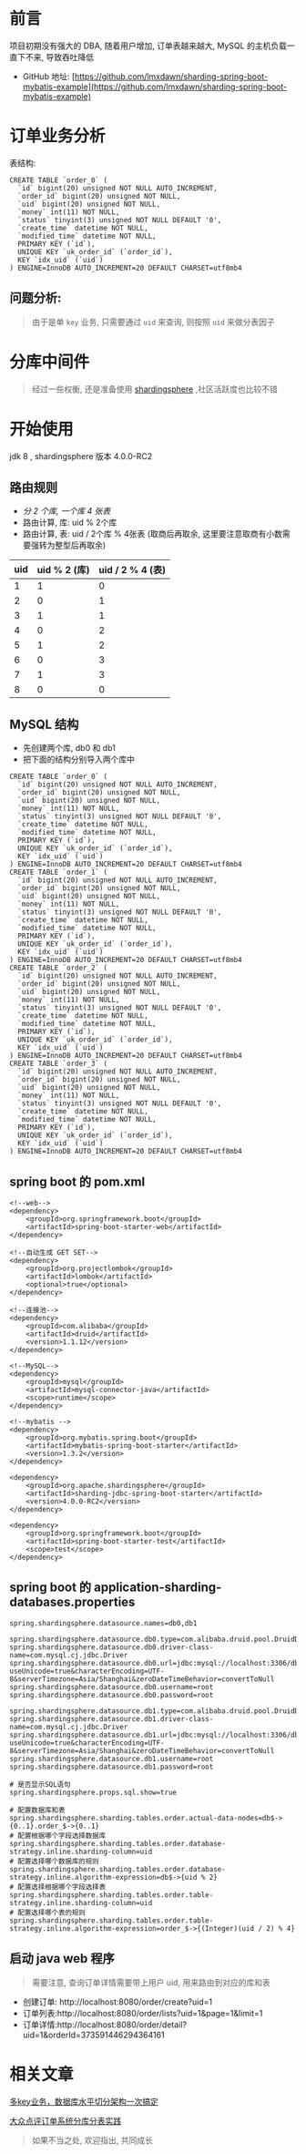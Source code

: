 # 前言

项目初期没有强大的 DBA, 随着用户增加, 订单表越来越大, MySQL 的主机负载一直下不来, 导致吞吐降低

- GitHub 地址: [https://github.com/lmxdawn/sharding-spring-boot-mybatis-example](https://github.com/lmxdawn/sharding-spring-boot-mybatis-example)

# 订单业务分析

表结构:
```
CREATE TABLE `order_0` (
  `id` bigint(20) unsigned NOT NULL AUTO_INCREMENT,
  `order_id` bigint(20) unsigned NOT NULL,
  `uid` bigint(20) unsigned NOT NULL,
  `money` int(11) NOT NULL,
  `status` tinyint(3) unsigned NOT NULL DEFAULT '0',
  `create_time` datetime NOT NULL,
  `modified_time` datetime NOT NULL,
  PRIMARY KEY (`id`),
  UNIQUE KEY `uk_order_id` (`order_id`),
  KEY `idx_uid` (`uid`)
) ENGINE=InnoDB AUTO_INCREMENT=20 DEFAULT CHARSET=utf8mb4
```
## 问题分析:
 > 由于是单 `key` 业务, 只需要通过 `uid` 来查询, 则按照 `uid` 来做分表因子

# 分库中间件

> 经过一些权衡, 还是准备使用 [shardingsphere](https://shardingsphere.apache.org/index_zh.html) ,社区活跃度也比较不错

# 开始使用
jdk 8 , shardingsphere 版本 4.0.0-RC2
## 路由规则
- *分 2 个库, 一个库 4 张表*
- 路由计算, 库: uid % 2个库
- 路由计算, 表: uid / 2个库 % 4张表 (取商后再取余, 这里要注意取商有小数需要强转为整型后再取余)

| uid | uid % 2 (库) | uid / 2 % 4 (表) |
|---|---|---|
| 1 | 1 | 0 |
| 2 | 0 | 1 |
| 3 | 1 | 1 |
| 4 | 0 | 2 |
| 5 | 1 | 2 |
| 6 | 0 | 3 |
| 7 | 1 | 3 |
| 8 | 0 | 0 |

## MySQL 结构
- 先创建两个库, db0 和 db1
- 把下面的结构分别导入两个库中
```
CREATE TABLE `order_0` (
  `id` bigint(20) unsigned NOT NULL AUTO_INCREMENT,
  `order_id` bigint(20) unsigned NOT NULL,
  `uid` bigint(20) unsigned NOT NULL,
  `money` int(11) NOT NULL,
  `status` tinyint(3) unsigned NOT NULL DEFAULT '0',
  `create_time` datetime NOT NULL,
  `modified_time` datetime NOT NULL,
  PRIMARY KEY (`id`),
  UNIQUE KEY `uk_order_id` (`order_id`),
  KEY `idx_uid` (`uid`)
) ENGINE=InnoDB AUTO_INCREMENT=20 DEFAULT CHARSET=utf8mb4
CREATE TABLE `order_1` (
  `id` bigint(20) unsigned NOT NULL AUTO_INCREMENT,
  `order_id` bigint(20) unsigned NOT NULL,
  `uid` bigint(20) unsigned NOT NULL,
  `money` int(11) NOT NULL,
  `status` tinyint(3) unsigned NOT NULL DEFAULT '0',
  `create_time` datetime NOT NULL,
  `modified_time` datetime NOT NULL,
  PRIMARY KEY (`id`),
  UNIQUE KEY `uk_order_id` (`order_id`),
  KEY `idx_uid` (`uid`)
) ENGINE=InnoDB AUTO_INCREMENT=20 DEFAULT CHARSET=utf8mb4
CREATE TABLE `order_2` (
  `id` bigint(20) unsigned NOT NULL AUTO_INCREMENT,
  `order_id` bigint(20) unsigned NOT NULL,
  `uid` bigint(20) unsigned NOT NULL,
  `money` int(11) NOT NULL,
  `status` tinyint(3) unsigned NOT NULL DEFAULT '0',
  `create_time` datetime NOT NULL,
  `modified_time` datetime NOT NULL,
  PRIMARY KEY (`id`),
  UNIQUE KEY `uk_order_id` (`order_id`),
  KEY `idx_uid` (`uid`)
) ENGINE=InnoDB AUTO_INCREMENT=20 DEFAULT CHARSET=utf8mb4
CREATE TABLE `order_3` (
  `id` bigint(20) unsigned NOT NULL AUTO_INCREMENT,
  `order_id` bigint(20) unsigned NOT NULL,
  `uid` bigint(20) unsigned NOT NULL,
  `money` int(11) NOT NULL,
  `status` tinyint(3) unsigned NOT NULL DEFAULT '0',
  `create_time` datetime NOT NULL,
  `modified_time` datetime NOT NULL,
  PRIMARY KEY (`id`),
  UNIQUE KEY `uk_order_id` (`order_id`),
  KEY `idx_uid` (`uid`)
) ENGINE=InnoDB AUTO_INCREMENT=20 DEFAULT CHARSET=utf8mb4
```


## spring boot 的 pom.xml
```
<!--web-->
<dependency>
	<groupId>org.springframework.boot</groupId>
	<artifactId>spring-boot-starter-web</artifactId>
</dependency>

<!--自动生成 GET SET-->
<dependency>
	<groupId>org.projectlombok</groupId>
	<artifactId>lombok</artifactId>
	<optional>true</optional>
</dependency>

<!--连接池-->
<dependency>
	<groupId>com.alibaba</groupId>
	<artifactId>druid</artifactId>
	<version>1.1.12</version>
</dependency>

<!--MySQL-->
<dependency>
	<groupId>mysql</groupId>
	<artifactId>mysql-connector-java</artifactId>
	<scope>runtime</scope>
</dependency>

<!--mybatis -->
<dependency>
	<groupId>org.mybatis.spring.boot</groupId>
	<artifactId>mybatis-spring-boot-starter</artifactId>
	<version>1.3.2</version>
</dependency>

<dependency>
	<groupId>org.apache.shardingsphere</groupId>
	<artifactId>sharding-jdbc-spring-boot-starter</artifactId>
	<version>4.0.0-RC2</version>
</dependency>

<dependency>
	<groupId>org.springframework.boot</groupId>
	<artifactId>spring-boot-starter-test</artifactId>
	<scope>test</scope>
</dependency>
```
## spring boot 的 application-sharding-databases.properties
```
spring.shardingsphere.datasource.names=db0,db1

spring.shardingsphere.datasource.db0.type=com.alibaba.druid.pool.DruidDataSource
spring.shardingsphere.datasource.db0.driver-class-name=com.mysql.cj.jdbc.Driver
spring.shardingsphere.datasource.db0.url=jdbc:mysql://localhost:3306/db0?useUnicode=true&characterEncoding=UTF-8&serverTimezone=Asia/Shanghai&zeroDateTimeBehavior=convertToNull
spring.shardingsphere.datasource.db0.username=root
spring.shardingsphere.datasource.db0.password=root

spring.shardingsphere.datasource.db1.type=com.alibaba.druid.pool.DruidDataSource
spring.shardingsphere.datasource.db1.driver-class-name=com.mysql.cj.jdbc.Driver
spring.shardingsphere.datasource.db1.url=jdbc:mysql://localhost:3306/db1?useUnicode=true&characterEncoding=UTF-8&serverTimezone=Asia/Shanghai&zeroDateTimeBehavior=convertToNull
spring.shardingsphere.datasource.db1.username=root
spring.shardingsphere.datasource.db1.password=root

# 是否显示SQL语句
spring.shardingsphere.props.sql.show=true

# 配置数据库和表
spring.shardingsphere.sharding.tables.order.actual-data-nodes=db$->{0..1}.order_$->{0..1}
# 配置根据哪个字段选择数据库
spring.shardingsphere.sharding.tables.order.database-strategy.inline.sharding-column=uid
# 配置选择哪个数据库的规则
spring.shardingsphere.sharding.tables.order.database-strategy.inline.algorithm-expression=db$->{uid % 2}
# 配置选择根据哪个字段选择表
spring.shardingsphere.sharding.tables.order.table-strategy.inline.sharding-column=uid
# 配置选择哪个表的规则
spring.shardingsphere.sharding.tables.order.table-strategy.inline.algorithm-expression=order_$->{(Integer)(uid / 2) % 4}

```

## 启动 java web 程序
> 需要注意, 查询订单详情需要带上用户 uid, 用来路由到对应的库和表
- 创建订单: http://localhost:8080/order/create?uid=1
- 订单列表:http://localhost:8080/order/lists?uid=1&page=1&limit=1
- 订单详情:http://localhost:8080/order/detail?uid=1&orderId=373591446294364161



# 相关文章

[多key业务，数据库水平切分架构一次搞定 ](https://mp.weixin.qq.com/s?__biz=MjM5ODYxMDA5OQ==&mid=2651960373&idx=1&sn=abf7d36840c4d3d556b17a8776ee536c&chksm=bd2d01e98a5a88ff0cbf615cb3444668ccdfca58d5dca2da00ed0cc8948585b7509adf648db0&mpshare=1&scene=1&srcid=0121G56TmDMmVjTmLICPMO7r#rd)

[大众点评订单系统分库分表实践](https://mp.weixin.qq.com/s/ZclBXjyvoInUspKSppBvlg?)

> 如果不当之处, 欢迎指出, 共同成长